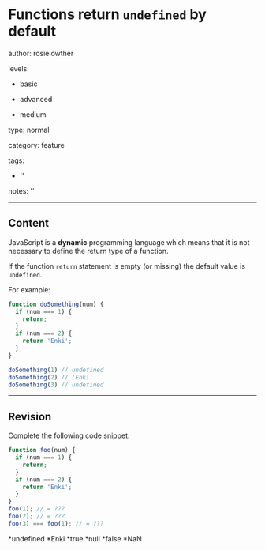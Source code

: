 # Functions return `undefined` by default
author: rosielowther

levels:

  - basic

  - advanced

  - medium

type: normal

category: feature

tags:

  - ''

notes: ''

---
## Content

JavaScript is a **dynamic** programming language which means that it is not necessary to define the return type of a function.

If the function `return` statement is empty (or missing) the default value is `undefined`.

For example:

```javascript
function doSomething(num) {
  if (num === 1) {
    return;
  }
  if (num === 2) {
    return 'Enki';
  }
}

doSomething(1) // undefined
doSomething(2) // 'Enki'
doSomething(3) // undefined

```

---
## Revision

Complete the following code snippet:
```javascript
function foo(num) {
  if (num === 1) {
    return;
  }
  if (num === 2) {
    return 'Enki';
  }
}
foo(1); // = ???
foo(2); // = ???
foo(3) === foo(1); // = ???
```
*undefined
*Enki
*true
*null
*false
*NaN
